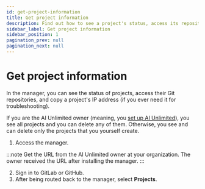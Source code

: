 ```yaml
---
id: get-project-information
title: Get project information
description: Find out how to see a project's status, access its repository, and get its IP address.
sidebar_label: Get project information
sidebar_position: 1
pagination_prev: null
pagination_next: null
---
```


# Get project information

In the manager, you can see the status of projects, access their Git repositories, and copy a project's IP address (if you ever need it for troubleshooting).

If you are the AI Unlimited owner (meaning, you [set up AI Unlimited](/install-ai-unlimited/setup-ai-unlimited.md)), you see all projects and you can delete any of them. Otherwise, you see and can delete only the projects that you yourself create.

1. Access the manager.

:::note
Get the URL from the AI Unlimited owner at your organization. The owner received the URL after installing the manager.
:::

2. Sign in to GitLab or GitHub.
3. After being routed back to the manager, select **Projects**.

